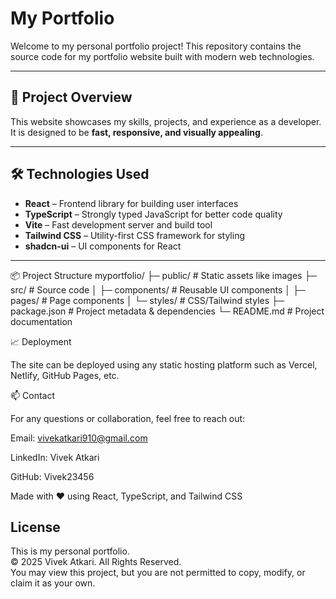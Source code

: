 # My Portfolio

Welcome to my personal portfolio project! This repository contains the source code for my portfolio website built with modern web technologies.

---

## 🚀 Project Overview

This website showcases my skills, projects, and experience as a developer. It is designed to be **fast, responsive, and visually appealing**.

   

---

## 🛠 Technologies Used

- **React** – Frontend library for building user interfaces  
- **TypeScript** – Strongly typed JavaScript for better code quality  
- **Vite** – Fast development server and build tool  
- **Tailwind CSS** – Utility-first CSS framework for styling  
- **shadcn-ui** – UI components for React  

---

 
 📦 Project Structure
myportfolio/
├─ public/         # Static assets like images
├─ src/            # Source code
│  ├─ components/  # Reusable UI components
│  ├─ pages/       # Page components
│  └─ styles/      # CSS/Tailwind styles
├─ package.json    # Project metadata & dependencies
└─ README.md       # Project documentation

📈 Deployment

The site can be deployed using any static hosting platform such as Vercel, Netlify, GitHub Pages, etc.

📫 Contact

For any questions or collaboration, feel free to reach out:

Email: vivekatkari910@gmail.com

LinkedIn: Vivek Atkari

GitHub: Vivek23456

Made with ❤️ using React, TypeScript, and Tailwind CSS

## License
This is my personal portfolio.  
© 2025 Vivek Atkari. All Rights Reserved.  
You may view this project, but you are not permitted to copy, modify, or claim it as your own.

